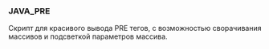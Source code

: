 ### JAVA_PRE

Скрипт для красивого вывода PRE тегов, с возможностью сворачивания массивов и подсветкой параметров массива.